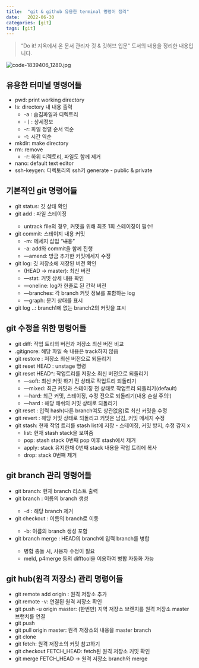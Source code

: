 ```yaml
---
title:  "git & github 유용한 terminal 명령어 정리"
date:   2022-06-30 
categories: [git]
tags: [git]
---
```




> “Do it! 지옥에서 온 문서 관리자 깃 & 깃허브 입문" 도서의 내용을 정리한 내용입니다.
> 

![code-1839406_1280.jpg](git%20&%20github%20%E1%84%8B%E1%85%B2%E1%84%8B%E1%85%AD%E1%86%BC%E1%84%92%E1%85%A1%E1%86%AB%20%E1%84%86%E1%85%A7%E1%86%BC%E1%84%85%E1%85%A7%E1%86%BC%E1%84%8B%E1%85%A5%20%E1%84%8C%E1%85%A5%E1%86%BC%E1%84%85%E1%85%B5%200601d5f0a12a40b3944fa2eed40c81f6/code-1839406_1280.jpg)

## 유용한 터미널 명령어들

- pwd: print working directory
- ls: directory 내 내용 출력
    - -a : 숨김파일과 디렉토리
    - -ㅣ: 상세정보
    - -r: 파일 정렬 순서 역순
    - -t: 시간 역순
- mkdir: make directory
- rm: remove
    - -r: 하위 디렉토리, 파일도 함께 제거
- nano: default text editor
- ssh-keygen: 디렉토리의 ssh키 generate - public & private

## 기본적인 git 명령어들

- git status: 깃 상태 확인
- git add <file name>: 파일 스테이징
    - untrack file의 경우, 커밋을 위해 최초 1회 스테이징이 필수!
- git commit: 스테이지 내용 커밋
    - -m: 메세지 삽입 “~~내용~~”
    - -a: add와 commit을 함께 진행
    - —amend: 방금 추가한 커밋메세지 수정
- git log: 깃 저장소에 저장된 버전 확인
    - (HEAD → master): 최신 버전
    - —stat: 커밋 상세 내용 확인
    - —oneline: log가 한줄로 된 간략 버전
    - —branches: 각 branch 커밋 정보를 포함하는 log
    - —graph: 분기 상태를 표시
- git log <branch1>..<branch2>: branch1에 없는 branch2의 커밋을 표시

## git 수정을 위한 명령어들

- git diff: 작업 트리의 버전과 저장소 최신 버전 비교
- .gitignore: 해당 파일 속 내용은 track하지 않음
- git restore <file>: 저장소 최신 버전으로 되돌리기
- git reset HEAD <file>: unstage 명령
- git reset HEAD^: 작업트리를 저장소 최신 버전으로 되돌리기
    - —soft: 최신 커밋 하기 전 상태로 작업트리 되돌리기
    - —mixed: 최근 커밋과 스테이징 전 상태로 작업트리 되돌리기(default)
    - —hard: 최근 커밋, 스테이징, 수정 전으로 되돌리기(내용 손실 주의!)
    - —hard <commit hash>: 해당 해쉬의 커밋 상태로 되돌리기
- git reset <commit hash>: 입력 hash(다른 branch여도 상관없음)로 최신 커밋을 수정
- git revert <commit hash>: 해당 커밋 상태로 되돌리고 커밋은 남김, 커밋 메세지 수정
- git stash: 현재 작업 트리를 stash list에 저장 - 스테이징, 커밋 방지, 수정 감지 x
    - list: 현재 stash stack을 보여줌
    - pop: stash stack 0번째 pop 이후 stash에서 제거
    - apply: stack 유지한채 0번째 stack 내용을 작업 트리에 복사
    - drop: stack 0번째 제거
    

## git branch 관리 명령어들

- git branch: 현재 branch 리스트 출력
- git branch <branch name>: 이름의 branch 생성
    - -d : 해당 branch 제거
- git checkout <branch>: 이름의 branch로 이동
    - -b: 이름의 branch 생성 포함
- git branch merge <branch>: HEAD의 branch에 입력 branch를 병합
    - 병합 충돌 시, 사용자 수정이 필요
    - meld, p4merge 등의 difftool을 이용하여 병합 자동화 가능
    

## git hub(원격 저장소) 관리 명령어들

- git remote add origin <http of git hub respiratory>: 원격 저장소 추가
- git remote -v: 연결된 원격 저장소 확인
- git push -u origin master: (한번만) 지역 저장소 브랜치를 원격 저장소 master 브랜치를 연결
- git push
- git pull origin master: 원격 저장소의 내용을 master branch
- git clone <clone adress> <respiratory name>
- git fetch: 원격 저장소의 커밋 참고하기
- git checkout FETCH_HEAD: fetch된 원격 저장소 커밋 확인
- git merge FETCH_HEAD → 원격 저장소 branch와 merge
